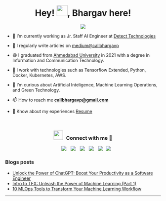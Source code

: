 <h1 align="center"> Hey! <img src="https://raw.githubusercontent.com/MartinHeinz/MartinHeinz/master/wave.gif" width="35px">, Bhargav here!</h1>

<p align="center">
<img src="Images/tenor.gif">
</p>

- 🔭 I’m currently working as Jr. Staff AI Engineer at [Detect Technologies](https://detecttechnologies.com/)

- 📝 I regularly write articles on [medium@callbhargavp](https://medium.com/@callbhargavp)

- 😄 I graduated from [Ahmedabad University](ahduni.edu.in) in 2021 with a degree in Information and Communication Technology.

- 🌱 I work with technologies such as Tensorflow Extended, Python, Docker, Kubernetes, AWS.

- 🌱 I’m curious about Artificial Inteligence, Machine Learning Operations, and Green Technology.

- 📫 How to reach me **callbhargavp@gmail.com**

- 📄 Know about my experiences <a href="https://github.com/100rabhcsmc/Me.io/blob/master/01SaurabhChavanReactNativeResume.pdf" target="blank">Resume</a>
<br/>
<h3 align="center" > <img src="https://media.giphy.com/media/iY8CRBdQXODJSCERIr/giphy.gif" width="30" height="30" style="margin-right: 10px;">Connect with me 🤝 </h3>

<p align="center">

 <div align="center"  class="icons-social" style="margin-left: 10px;">
        <a style="margin-left: 10px;"  target="_blank" href="https://linkedin.com/in/bhargav-p-patel/">
			<img src="https://img.icons8.com/doodle/40/000000/linkedin--v2.png"></a>
        <a style="margin-left: 10px;" target="_blank" href="https://github.com/Engineer1999">
		<img src="https://img.icons8.com/doodle/40/000000/github--v1.png"></a>
	   <a style="margin-left: 10px;" target="_blank" href="https://medium.com/@callbhargavp">
					<img src="https://img.icons8.com/external-sketchy-juicy-fish/0.6x/external-blog-online-services-sketchy-sketchy-juicy-fish.png"></a>
        <a style="margin-left: 10px;" target="_blank" href="https://www.instagram.com/bhargav.p.patel/">
			<img src="https://img.icons8.com/doodle/40/000000/instagram-new--v2.png"></a>
		<a style="margin-left: 10px;" target="_blank" href="https://twitter.com/Bhargav_P28">
			<img src="https://img.icons8.com/doodle/1x/twitter-squared--v2.png" ></a>
		<a style="margin-left: 5px;" target="_blank" href="https://github.com/100rabhcsmc/Me.io/blob/master/01SaurabhChavanReactNativeResume.pdf">
					<img src="https://img.icons8.com/plasticine/0.5x/resume.png" ></a>
      </div>

</p>

### Blogs posts

<!-- BLOG-POST-LIST:START -->

- [Unlock the Power of ChatGPT: Boost Your Productivity as a Software Engineer](https://medium.com/@callbhargavp/unlock-the-power-of-chatgpt-boost-your-productivity-as-a-software-engineer-89c3c206c324)
- [Intro to TFX: Unleash the Power of Machine Learning (Part 1)](https://medium.com/@callbhargavp/intro-to-tfx-unleash-the-power-of-machine-learning-part-1-309c9c43b06b)
- [10 MLOps Tools to Transform Your Machine Learning Workflow](https://medium.com/@callbhargavp/10-mlops-tools-to-transform-your-machine-learning-workflow-4a0e4f7bb264)
<!-- BLOG-POST-LIST:END -->

---
